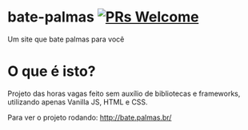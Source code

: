 # bate-palmas [![PRs Welcome](https://img.shields.io/badge/PRs-welcome-brightgreen.svg?style=flat-square)](http://makeapullrequest.com)
Um site que bate palmas para você

# O que é isto?
Projeto das horas vagas feito sem auxílio de bibliotecas e frameworks, utilizando apenas Vanilla JS, HTML e CSS.

Para ver o projeto rodando: http://bate.palmas.br/
